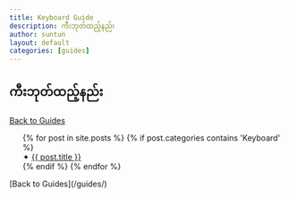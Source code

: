 ```yaml
---
title: Keyboard Guide
description: ကီးဘုတ်ထည့်နည်း
author: suntun
layout: default
categories: [guides]
---
```

## ကီးဘုတ်ထည့်နည်း
[Back to Guides](/guides/)
<ul style="list-style: none;">
  {% for post in site.posts %}
     {% if post.categories contains 'Keyboard' %}
    <li>&#x2726;  <a href="{{ post.url }}">{{ post.title }}</a>
      <!--{{ post.excerpt }}-->
    </li>
     {% endif %}
  {% endfor %}
</ul>
[Back to Guides](/guides/)